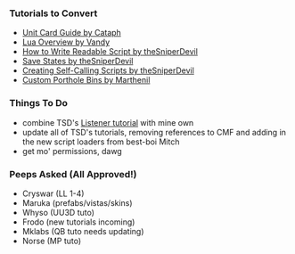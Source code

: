 ### Tutorials to Convert

- [Unit Card Guide by Cataph](https://docs.google.com/document/d/1ouBxVjIcdz_pcdWjvR0UUNlBMgpk_iOkS2_YqsR8vjQ/edit?usp=sharing)
- [Lua Overview by Vandy](https://docs.google.com/document/d/1hrg3VP3Fl15bYm5I6cvPe3ZYU7OasXsztGOkJ4RugaA/edit?usp=sharing)
- [How to Write Readable Script by theSniperDevil](https://steamcommunity.com/sharedfiles/filedetails/?id=1218756773)
- [Save States by theSniperDevil](https://steamcommunity.com/sharedfiles/filedetails/?id=1312564661)
- [Creating Self-Calling Scripts by theSniperDevil](https://steamcommunity.com/sharedfiles/filedetails/?id=1312347007)
- [Custom Porthole Bins by Marthenil](https://steamcommunity.com/sharedfiles/filedetails/?id=1194811468)

### Things To Do

- combine TSD's [Listener tutorial](https://steamcommunity.com/sharedfiles/filedetails/?id=1314628727) with mine own
- update all of TSD's tutorials, removing references to CMF and adding in the new script loaders from best-boi Mitch
- get mo' permissions, dawg

### Peeps Asked (All Approved!)

- Cryswar (LL 1-4)
- Maruka (prefabs/vistas/skins)
- Whyso (UU3D tuto)
- Frodo (new tutorials incoming)
- Mklabs (QB tuto needs updating)
- Norse (MP tuto)